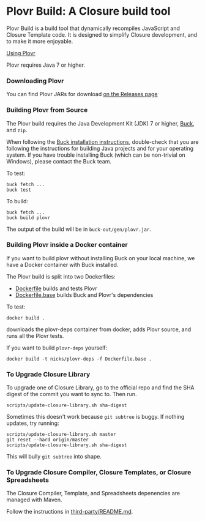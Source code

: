 Plovr Build: A Closure build tool
===========================

Plovr Build is a build tool that dynamically recompiles JavaScript and Closure
Template code. It is designed to simplify Closure development, and to make it
more enjoyable.

[Using Plovr](http://plovr.org/docs.html)

Plovr requires Java 7 or higher.

### Downloading Plovr

You can find Plovr JARs for download 
[on the Releases page](https://github.com/bolinfest/plovr/releases)

### Building Plovr from Source

The Plovr build requires the Java Development Kit (JDK) 7 or higher, [Buck](https://buckbuild.com/), and `zip`.

When following the [Buck installation instructions](https://buckbuild.com/setup/getting_started.html),
double-check that you are following the instructions for building Java projects
and for your operating system. If you have trouble installing Buck
(which can be non-trivial on Windows), please contact the Buck team.

To test:

```
buck fetch ...
buck test
```

To build:

```
buck fetch ...
buck build plovr
```

The output of the build will be in `buck-out/gen/plovr.jar`.

### Building Plovr inside a Docker container

If you want to build plovr without installing Buck on your local machine,
we have a Docker container with Buck installed.

The Plovr build is split into two Dockerfiles:

- [Dockerfile](Dockerfile) builds and tests Plovr
- [Dockerfile.base](Dockerfile.base) builds Buck and Plovr's dependencies

To test:

```
docker build .
```

downloads the plovr-deps container from docker, adds Plovr source, and runs all the Plovr tests.

If you want to build `plovr-deps` yourself:

```
docker build -t nicks/plovr-deps -f Dockerfile.base .
```

### To Upgrade Closure Library

To upgrade one of Closure Library, go to the official repo and find the SHA digest
of the commit you want to sync to. Then run.

```
scripts/update-closure-library.sh sha-digest
```

Sometimes this doesn't work because `git subtree` is buggy. If nothing updates, try running:

```
scripts/update-closure-library.sh master
git reset --hard origin/master
scripts/update-closure-library.sh sha-digest
```

This will bully `git subtree` into shape.

### To Upgrade Closure Compiler, Closure Templates, or Closure Spreadsheets

The Closure Compiler, Template, and Spreadsheets depenencies are managed with Maven.

Follow the instructions in [third-party/README.md](third-party/README.md).
